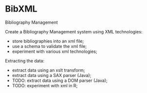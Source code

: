 # BibXML
Bibliography Management

Create a Bibliography Management system using XML technologies:
- store bibliographies into an xml file;
- use a schema to validate the xml file;
- experiment with various xml technologies;

Extracting the data:
- extract data using an xslt transform;
- extract data using a SAX parser (Java);
- TODO: extract data using a DOM parser (Java);
- TODO: experiment with xml in R;
